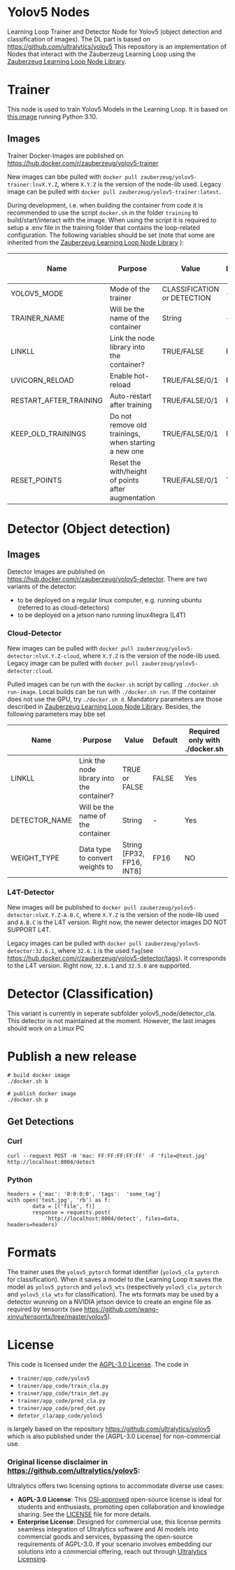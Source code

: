 # Yolov5 Nodes

Learning Loop Trainer and Detector Node for Yolov5 (object detection and classification of images). The DL part is based on https://github.com/ultralytics/yolov5
This repository is an implementation of Nodes that interact with the Zauberzeug Learning Loop using the [Zauberzeug Learning Loop Node Library](https://github.com/zauberzeug/learning_loop_node).

# Trainer

This node is used to train Yolov5 Models in the Learning Loop. It is based on [this image](https://docs.nvidia.com/deeplearning/frameworks/pytorch-release-notes/rel-23-07.html) running Python 3.10.

## Images

Trainer Docker-Images are published on https://hub.docker.com/r/zauberzeug/yolov5-trainer

New images can bbe pulled with `docker pull zauberzeug/yolov5-trainer:lnvX.Y.Z`, where `X.Y.Z` is the version of the node-lib used.
Legacy image can be pulled with `docker pull zauberzeug/yolov5-trainer:latest`.

During development, i.e. when building the container from code it is recommended to use the script `docker.sh` in the folder `training` to build/start/interact with the image.
When using the script it is required to setup a .env file in the training folder that contains the loop-related configuration. The following variables should be set (note that some are inherited from the [Zauberzeug Learning Loop Node Library](https://github.com/zauberzeug/learning_loop_node) ):

| Name                   | Purpose                                              | Value                       | Default | Requi. only with ./docker.sh |
| ---------------------- | ---------------------------------------------------- | --------------------------- | ------- | ---------------------------- |
| YOLOV5_MODE            | Mode of the trainer                                  | CLASSIFICATION or DETECTION | -       | No                           |
| TRAINER_NAME           | Will be the name of the container                    | String                      | -       | Yes                          |
| LINKLL                 | Link the node library into the container?            | TRUE/FALSE                  | FALSE   | Yes                          |
| UVICORN_RELOAD         | Enable hot-reload                                    | TRUE/FALSE/0/1              | FALSE   | No                           |
| RESTART_AFTER_TRAINING | Auto-restart after training                          | TRUE/FALSE/0/1              | FALSE   | No                           |
| KEEP_OLD_TRAININGS     | Do not remove old trainings, when starting a new one | TRUE/FALSE/0/1              | FALSE   | No                           |
| RESET_POINTS           | Reset the with/height of points after augmentation   | TRUE/FALSE/0/1              | TRUE    | No                           |

# Detector (Object detection)

## Images

Detector Images are published on https://hub.docker.com/r/zauberzeug/yolov5-detector.
There are two variants of the detector:

- to be deployed on a regular linux computer, e.g. running ubuntu (referred to as cloud-detectors)
- to be deployed on a jetson nano running linux4tegra (L4T)

### Cloud-Detector

New images can be pulled with `docker pull zauberzeug/yolov5-detector:nlvX.Y.Z-cloud`, where `X.Y.Z` is the version of the node-lib used.
Legacy image can be pulled with `docker pull zauberzeug/yolov5-detector:cloud`.

Pulled images can be run with the `docker.sh` script by calling `./docker.sh run-image`.
Local builds can be run with `./docker.sh run`.
If the container does not use the GPU, try `./docker.sh d`.
Mandatory parameters are those described in [Zauberzeug Learning Loop Node Library](https://github.com/zauberzeug/learning_loop_node). Besides, the following parameters may bbe set

| Name          | Purpose                                   | Value                     | Default | Required only with ./docker.sh |
| ------------- | ----------------------------------------- | ------------------------- | ------- | ------------------------------ |
| LINKLL        | Link the node library into the container? | TRUE or FALSE             | FALSE   | Yes                            |
| DETECTOR_NAME | Will be the name of the container         | String                    | -       | Yes                            |
| WEIGHT_TYPE   | Data type to convert weights to           | String [FP32, FP16, INT8] | FP16    | NO                             |

### L4T-Detector

New images will be published to `docker pull zauberzeug/yolov5-detector:nlvX.Y.Z-A.B.C`, where `X.Y.Z` is the version of the node-lib used and `A.B.C` is the L4T version. Right now, the newer detector images DO NOT SUPPORT L4T.

Legacy images can be pulled with `docker pull zauberzeug/yolov5-detector:32.6.1`, where `32.6.1` is the used `Tag`(see https://hub.docker.com/r/zauberzeug/yolov5-detector/tags). It corresponds to the L4T version. Right now, `32.6.1` and `32.5.0` are supported.

# Detector (Classification)

This variant is currently in seperate subfolder yolov5_node/detector_cla. This detector is not maintained at the moment. However, the last images should work on a Linux PC

# Publish a new release

```
# build docker image
./docker.sh b

# publish docker image
./docker.sh p
```

## Get Detections

### Curl

```
curl --request POST -H 'mac: FF:FF:FF:FF:FF' -F 'file=@test.jpg' http://localhost:8004/detect
```

### Python

```
headers = {'mac': '0:0:0:0', 'tags':  'some_tag'}
with open('test.jpg', 'rb') as f:
        data = [('file', f)]
        response = requests.post(
            'http://localhost:8004/detect', files=data, headers=headers)
```

# Formats

The trainer uses the `yolov5_pytorch` format identifier (`yolov5_cla_pytorch` for classification).
When it saves a model to the Learning Loop it saves the model as `yolov5_pytorch` and `yolov5_wts` (respectively `yolov5_cla_pytorch` and `yolov5_cla_wts` for classification).
The wts formats may be used by a detector wunning on a NVIDIA jetson device to create an engine file as required by tensorrtx (see https://github.com/wang-xinyu/tensorrtx/tree/master/yolov5).

# License

This code is licensed under the [AGPL-3.0 License](https://opensource.org/license/agpl-v3/). The code in

- `trainer/app_code/yolov5`
- `trainer/app_code/train_cla.py`
- `trainer/app_code/train_det.py`
- `trainer/app_code/pred_cla.py`
- `trainer/app_code/pred_det.py`
- `detetor_cla/app_code/yolov5`

is largely based on the repository https://github.com/ultralytics/yolov5 which is also published under the [AGPL-3.0 License] for non-commercial use.

### Original license disclaimer in https://github.com/ultralytics/yolov5:

Ultralytics offers two licensing options to accommodate diverse use cases:

- **AGPL-3.0 License**: This [OSI-approved](https://opensource.org/licenses/) open-source license is ideal for students and enthusiasts, promoting open collaboration and knowledge sharing. See the [LICENSE](https://github.com/ultralytics/yolov5/blob/master/LICENSE) file for more details.
- **Enterprise License**: Designed for commercial use, this license permits seamless integration of Ultralytics software and AI models into commercial goods and services, bypassing the open-source requirements of AGPL-3.0. If your scenario involves embedding our solutions into a commercial offering, reach out through [Ultralytics Licensing](https://ultralytics.com/license).
